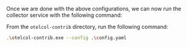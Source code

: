 Once we are done with the above configurations, we can now run the collector service with the following command:

From the `otelcol-contrib` directory, run the following command:

```bash
.\otelcol-contrib.exe --config .\config.yaml
```